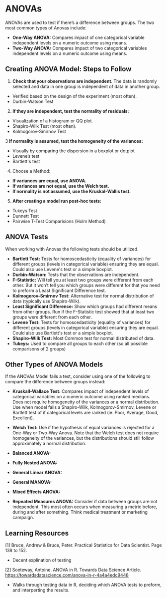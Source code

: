 # ANOVAs

ANOVAs are used to test if there’s a difference between groups. The two most common types of Anovas include:  
- **One-Way ANOVA:** Compares impact of one categorical variable independent levels on a numeric outcome using means.  
- **Two-Way ANOVA:** Compares impact of two categorical variables independent levels on a numeric outcome using means.  

## Creating ANOVA Model: Steps to Follow

1. **Check that your observations are independent**. The data is randomly selected and data in one group is independent of data in another group.
- Verified based on the design of the experiment (most often). 
- Durbin-Watson Test 

2. **If they are independent, test the normality of residuals:**
- Visualization of a histogram or QQ plot. 
- Shapiro-Wilk Test (most often). 
- Kolmogorov-Smirnov Test 

3 **If normality is assumed, test the homogeneity of the variances:**
- Visually by comparing the dispersion in a boxplot or dotplot
- Levene’s test
- Bartlett's test 

4. Choose a Method: 
- **If variances are equal, use ANOVA.**
- **If variances are not equal, use the Welch test.**
- **If normality is not assumed, use the Kruskal-Wallis test.**

5. **After creating a model run post-hoc tests:** 
- Tukeys Test
- Dunnett Test
- Pairwise T-Test Comparisions (Holm Method) 

## ANOVA Tests

When working with Anovas the following tests should be utilized. 

- **Bartlett Test:** Tests for homoscedasticity (equality of variances) for different groups (levels in categorical variable) ensuring they are equal. Could also use Levene's test or a simple boxplot. 
- **Durbin-Watson:** Tests that the observations are independent. 
- **F-Statistic:** Will tell you at least two groups were different from each other. But it won’t tell you which groups were different for that you need to preform a Least Significant Difference test. 
- **Kolmogorov-Smirnov Test:** Alternative test for normal distribution of data (typically use Shapiro-Wilk). 
- **Least Significant Difference:** Show which groups had different means from other groups. Run if the F-Statistic test showed that at least two groups were different from each other. 
- **Levene Test:** Tests for homoscedasticity (equality of variances) for different groups (levels in categorical variable) ensuring they are equal. Could also use Bartlett's test or a simple boxplot.
- **Shapiro-Wilk Test:** Most Common test for normal distributed of data. 
- **Tukeys:** Used to compare all groups to each other (so all possible comparisons of 2 groups)

## Other Types of ANOVA Models 

If the ANOVAs Model fails a test, consider using one of the following to compare the difference between groups instead: 
- **Kruskall-Wallace Test:** Compares impact of independent levels of categorical variables on a numeric outcome using ranked medians. Does not require homogeneity of the variances or a normal distribution. Use when model fails a Shapiro-Wilk, Kolmogorov-Smirnov, Levene or Bartlett test of if categorical levels are ranked (ie. Poor, Average, Good, Excellent). 
- **Welch Test:** Use if the hypothesis of equal variances is rejected for a One-Way or Two-Way Anova. Note that the Welch test does not require homogeneity of the variances, but the distributions should still follow approximately a normal distribution.

- **Balanced ANOVA:** 
- **Fully Nested ANOVA:** 
- **General Linear ANOVA:** 
- **General MANOVA:** 
- **Mixed Effects ANOVA:**  
- **Repeated Measures ANOVA:** Consider if data between groups are not independent. This most often occurs when measuring a metric before, during and after something. Think medical treatment or marketing campaign.

## Learning Resources 

[1] Bruce, Andrew & Bruce, Peter. Practical Statistics for Data Scientist. Page 138 to 152. 
- Decent explination of testing 

[2] Soeteway, Antoine. ANOVA in R. Towards Data Science Article. https://towardsdatascience.com/anova-in-r-4a4a4edc9448
- Walks through testing data in R, deciding which ANOVA tests to preform, and interperting the results.  
